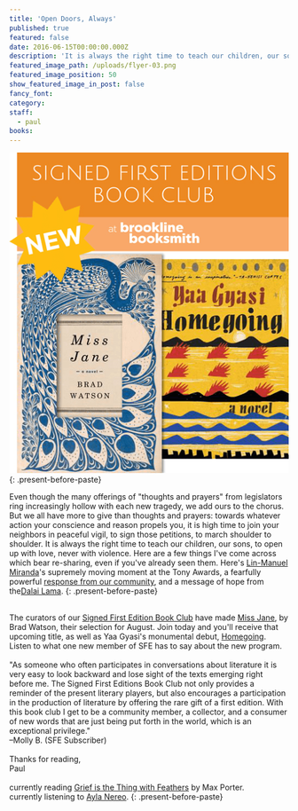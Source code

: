 ```yaml
---
title: 'Open Doors, Always'
published: true
featured: false
date: 2016-06-15T00:00:00.000Z
description: 'It is always the right time to teach our children, our sons, to open up with love, never with violence'
featured_image_path: /uploads/flyer-03.png
featured_image_position: 50
show_featured_image_in_post: false
fancy_font:
category:
staff:
  - paul
books:
---
```



![](/uploads/versions/sfe0616-compressor---x----511-586x---.png)
{: .present-before-paste}

Even though the many offerings of "thoughts and prayers" from legislators ring increasingly hollow with each new tragedy, we add ours to the chorus. But we all have more to give than thoughts and prayers: towards whatever action your conscience and reason propels you, it is high time to join your neighbors in peaceful vigil, to sign those petitions, to march shoulder to shoulder. It is always the right time to teach our children, our sons, to open up with love, never with violence. Here are a few things I've come across which bear re-sharing, even if you've already seen them. Here's [Lin-Manuel Miranda](https://www.youtube.com/watch?v=pAG_7qeiOZA)'s supremely moving moment at the Tony Awards, a fearfully powerful [response from our community](https://www.bostonglobe.com/lifestyle/style/2016/06/15/our-own-private-orlando/QilPzYWFh1xHq91OnoFn1L/story.html), and a message of hope from the[Dalai Lama](https://www.washingtonpost.com/opinions/the-dalai-lama-why-im-hopeful-about-the-worlds-future/2016/06/13/e380973a-30a2-11e6-8ff7-7b6c1998b7a0_story.html).
{: .present-before-paste}

<br>The curators of our [Signed First Edition Book Club](http://www.brooklinebooksmith.com/sfe/) have made [Miss Jane](http://www.brooklinebooksmith-shop.com/book/9780393241730), by Brad Watson, their selection for August. Join today and you'll receive that upcoming title, as well as Yaa Gyasi's monumental debut, [Homegoing](http://www.brooklinebooksmith-shop.com/book/9781101947135). Listen to what one new member of SFE has to say about the new program.
<br>
<br>"As someone who often participates in conversations about literature it is very easy to look backward and lose sight of the texts emerging right before me. The Signed First Editions Book Club not only provides a reminder of the present literary players, but also encourages a participation in the production of literature by offering the rare gift of a first edition. With this book club I get to be a community member, a collector, and a consumer of new words that are just being put forth in the world, which is an exceptional privilege."
<br>–Molly B. (SFE Subscriber)
<br>
<br>Thanks for reading,
<br>Paul
<br>
<br>currently reading [Grief is the Thing with Feathers](http://www.brooklinebooksmith-shop.com/book/9781555977412) by Max Porter.
<br>currently listening to [Ayla Nereo](https://www.youtube.com/watch?v=LekKWbS-W3s).
{: .present-before-paste}